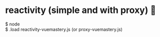 # reactivity (simple and with proxy) 🔄️<br />
$ node<br />
$ .load reactivity-vuemastery.js (or proxy-vuemastery.js)
